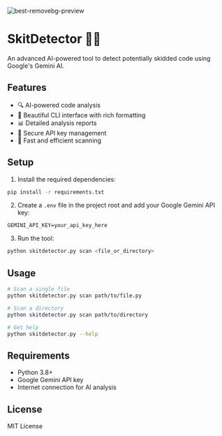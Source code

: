 
![best-removebg-preview](https://github.com/user-attachments/assets/a929b0a7-e590-4c99-a94d-ec8b95b2e26c)

# SkitDetector 🕵️‍♂️

An advanced AI-powered tool to detect potentially skidded code using Google's Gemini AI.

## Features

- 🔍 AI-powered code analysis
- 🎨 Beautiful CLI interface with rich formatting
- 📊 Detailed analysis reports
- 🔐 Secure API key management
- 🚀 Fast and efficient scanning

## Setup

1. Install the required dependencies:
```bash
pip install -r requirements.txt
```

2. Create a `.env` file in the project root and add your Google Gemini API key:
```
GEMINI_API_KEY=your_api_key_here
```

3. Run the tool:
```bash
python skitdetector.py scan <file_or_directory>
```

## Usage

```bash
# Scan a single file
python skitdetector.py scan path/to/file.py

# Scan a directory
python skitdetector.py scan path/to/directory

# Get help
python skitdetector.py --help
```

## Requirements

- Python 3.8+
- Google Gemini API key
- Internet connection for AI analysis

## License

MIT License 
